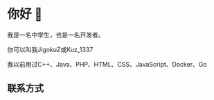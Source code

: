 # 你好 👋

我是一名中学生，也是一名开发者。

你可以叫我JigokuZ或Kuz_1337
 
我以前用过C++、Java、PHP、HTML、CSS、JavaScript、Docker、Go

## 联系方式
